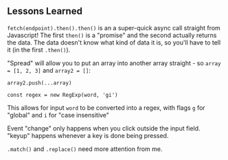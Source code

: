 ## Lessons Learned
`fetch(endpoint).then().then()` is an a super-quick async call straight from Javascript! The first `then()` is a "promise" and the second actually returns the data. The data doesn't know what kind of data it is, so you'll have to tell it (in the first `.then()`).

"Spread" will allow you to put an array into another array straight - so `array = [1, 2, 3]` and `array2 = []`:
```
array2.push(...array)
```

```
const regex = new RegExp(word, 'gi')
```
This allows for input `word` to be converted into a regex, with flags `g` for "global" and `i` for "case insensitive"

Event "change" only happens when you click outside the input field. "keyup" happens whenever a key is done being pressed.

`.match()` and `.replace()` need more attention from me.
